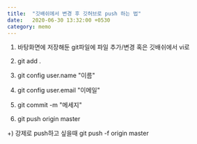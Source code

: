 ```yaml
---
title:  "깃배쉬에서 변경 후 깃허브로 push 하는 법"
date:   2020-06-30 13:32:00 +0530
category: memo
---
```


1. 바탕화면에 저장해둔 git파일에 파일 추가/변경
   혹은 깃배쉬에서 vi로

2. git add .
3. git config user.name "이름"
4. git config user.email "이메일"
5. git commit -m "메세지"
6. git push origin master

+) 강제로 push하고 싶을때
   git push -f origin master

